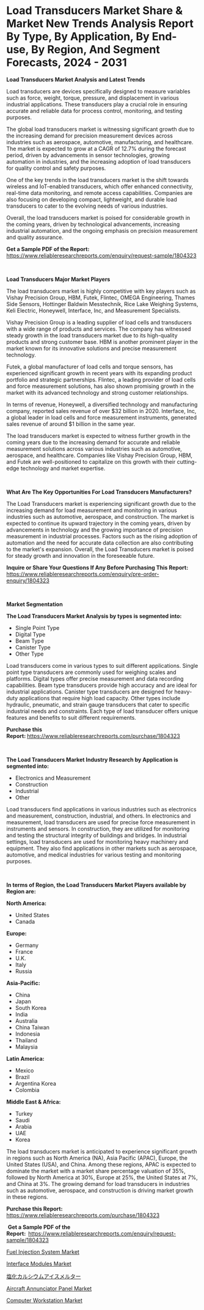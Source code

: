 <p><h1>Load Transducers Market Share & Market New Trends Analysis Report By Type, By Application, By End-use, By Region, And Segment Forecasts, 2024 - 2031</h1></p><p><strong>Load Transducers Market Analysis and Latest Trends</strong></p>
<p><p>Load transducers are devices specifically designed to measure variables such as force, weight, torque, pressure, and displacement in various industrial applications. These transducers play a crucial role in ensuring accurate and reliable data for process control, monitoring, and testing purposes.</p><p>The global load transducers market is witnessing significant growth due to the increasing demand for precision measurement devices across industries such as aerospace, automotive, manufacturing, and healthcare. The market is expected to grow at a CAGR of 12.7% during the forecast period, driven by advancements in sensor technologies, growing automation in industries, and the increasing adoption of load transducers for quality control and safety purposes.</p><p>One of the key trends in the load transducers market is the shift towards wireless and IoT-enabled transducers, which offer enhanced connectivity, real-time data monitoring, and remote access capabilities. Companies are also focusing on developing compact, lightweight, and durable load transducers to cater to the evolving needs of various industries.</p><p>Overall, the load transducers market is poised for considerable growth in the coming years, driven by technological advancements, increasing industrial automation, and the ongoing emphasis on precision measurement and quality assurance.</p></p>
<p><strong>Get a Sample PDF of the Report:&nbsp;</strong> <a href="https://www.reliableresearchreports.com/enquiry/request-sample/1804323">https://www.reliableresearchreports.com/enquiry/request-sample/1804323</a></p>
<p>&nbsp;</p>
<p><strong>Load Transducers Major Market Players</strong></p>
<p><p>The load transducers market is highly competitive with key players such as Vishay Precision Group, HBM, Futek, Flintec, OMEGA Engineering, Thames Side Sensors, Hottinger Baldwin Messtechnik, Rice Lake Weighing Systems, Keli Electric, Honeywell, Interface, Inc, and Measurement Specialists. </p><p>Vishay Precision Group is a leading supplier of load cells and transducers with a wide range of products and services. The company has witnessed steady growth in the load transducers market due to its high-quality products and strong customer base. HBM is another prominent player in the market known for its innovative solutions and precise measurement technology. </p><p>Futek, a global manufacturer of load cells and torque sensors, has experienced significant growth in recent years with its expanding product portfolio and strategic partnerships. Flintec, a leading provider of load cells and force measurement solutions, has also shown promising growth in the market with its advanced technology and strong customer relationships.</p><p>In terms of revenue, Honeywell, a diversified technology and manufacturing company, reported sales revenue of over $32 billion in 2020. Interface, Inc, a global leader in load cells and force measurement instruments, generated sales revenue of around $1 billion in the same year. </p><p>The load transducers market is expected to witness further growth in the coming years due to the increasing demand for accurate and reliable measurement solutions across various industries such as automotive, aerospace, and healthcare. Companies like Vishay Precision Group, HBM, and Futek are well-positioned to capitalize on this growth with their cutting-edge technology and market expertise.</p></p>
<p>&nbsp;</p>
<p><strong>What Are The Key Opportunities For Load Transducers Manufacturers?</strong></p>
<p><p>The Load Transducers market is experiencing significant growth due to the increasing demand for load measurement and monitoring in various industries such as automotive, aerospace, and construction. The market is expected to continue its upward trajectory in the coming years, driven by advancements in technology and the growing importance of precision measurement in industrial processes. Factors such as the rising adoption of automation and the need for accurate data collection are also contributing to the market's expansion. Overall, the Load Transducers market is poised for steady growth and innovation in the foreseeable future.</p></p>
<p><strong>Inquire or Share Your Questions If Any Before Purchasing This Report:</strong> <a href="https://www.reliableresearchreports.com/enquiry/pre-order-enquiry/1804323">https://www.reliableresearchreports.com/enquiry/pre-order-enquiry/1804323</a></p>
<p>&nbsp;</p>
<p><strong>Market Segmentation</strong></p>
<p><strong>The Load Transducers Market Analysis by types is segmented into:</strong></p>
<p><ul><li>Single Point Type</li><li>Digital Type</li><li>Beam Type</li><li>Canister Type</li><li>Other Type</li></ul></p>
<p><p>Load transducers come in various types to suit different applications. Single point type transducers are commonly used for weighing scales and platforms. Digital types offer precise measurement and data recording capabilities. Beam type transducers provide high accuracy and are ideal for industrial applications. Canister type transducers are designed for heavy-duty applications that require high load capacity. Other types include hydraulic, pneumatic, and strain gauge transducers that cater to specific industrial needs and constraints. Each type of load transducer offers unique features and benefits to suit different requirements.</p></p>
<p><strong>Purchase this Report:&nbsp;</strong><a href="https://www.reliableresearchreports.com/purchase/1804323">https://www.reliableresearchreports.com/purchase/1804323</a></p>
<p>&nbsp;</p>
<p><strong>The Load Transducers Market Industry Research by Application is segmented into:</strong></p>
<p><ul><li>Electronics and Measurement</li><li>Construction</li><li>Industrial</li><li>Other</li></ul></p>
<p><p>Load transducers find applications in various industries such as electronics and measurement, construction, industrial, and others. In electronics and measurement, load transducers are used for precise force measurement in instruments and sensors. In construction, they are utilized for monitoring and testing the structural integrity of buildings and bridges. In industrial settings, load transducers are used for monitoring heavy machinery and equipment. They also find applications in other markets such as aerospace, automotive, and medical industries for various testing and monitoring purposes.</p></p>
<p>&nbsp;</p>
<p><strong>In terms of Region, the Load Transducers Market Players available by Region are:</strong></p>
<p>
    <p> <strong> North America: </strong>
        <ul>
            <li>United States</li>
            <li>Canada</li>
        </ul>
        </p> 
    <p> <strong> Europe: </strong>
        <ul>
            <li>Germany</li>
            <li>France</li>
            <li>U.K.</li>
            <li>Italy</li>
            <li>Russia</li>
        </ul>
        </p> 
    <p> <strong> Asia-Pacific: </strong>
        <ul>
            <li>China</li>
            <li>Japan</li>
            <li>South Korea</li>
            <li>India</li>
            <li>Australia</li>
            <li>China Taiwan</li>
            <li>Indonesia</li>
            <li>Thailand</li>
            <li>Malaysia</li>
        </ul>
        </p> 
    <p> <strong> Latin America: </strong>
        <ul>
            <li>Mexico</li>
            <li>Brazil</li>
            <li>Argentina Korea</li>
            <li>Colombia</li>
        </ul>
        </p> 
    <p> <strong> Middle East & Africa: </strong>
        <ul>
            <li>Turkey</li>
            <li>Saudi</li>
            <li>Arabia</li>
            <li>UAE</li>
            <li>Korea</li>
        </ul>
    </p>
    </p>
<p><p>The load transducers market is anticipated to experience significant growth in regions such as North America (NA), Asia Pacific (APAC), Europe, the United States (USA), and China. Among these regions, APAC is expected to dominate the market with a market share percentage valuation of 35%, followed by North America at 30%, Europe at 25%, the United States at 7%, and China at 3%. The growing demand for load transducers in industries such as automotive, aerospace, and construction is driving market growth in these regions.</p></p>
<p><strong>Purchase this Report: </strong><a href="https://www.reliableresearchreports.com/purchase/1804323">https://www.reliableresearchreports.com/purchase/1804323</a></p>
<p>&nbsp;<strong>Get a Sample PDF of the Report:&nbsp;&nbsp;</strong><a href="https://www.reliableresearchreports.com/enquiry/request-sample/1804323">https://www.reliableresearchreports.com/enquiry/request-sample/1804323</a></p>
<p><strong></strong></p>
<p><p><a href="https://issuu.com/reportprime-2/docs/fuel-injection-system-market-size-2030.pptx">Fuel Injection System Market</a></p><p><a href="https://github.com/Alonsoolds3wq1d81czn8rbol/Market-Research-Report-List-1/blob/main/interface-modules-market.md">Interface Modules Market</a></p><p><a href="https://github.com/EstaSprer20231/Market-Research-Report-List-1/blob/main/666549210229.md">塩化カルシウムアイスメルター</a></p><p><a href="https://issuu.com/reportprime-2/docs/aircraft-annunciator-panel-market-size-2030.pptx">Aircraft Annunciator Panel Market</a></p><p><a href="https://github.com/yemakinde/Market-Research-Report-List-2/blob/main/computer-workstation-market.md">Computer Workstation Market</a></p></p>